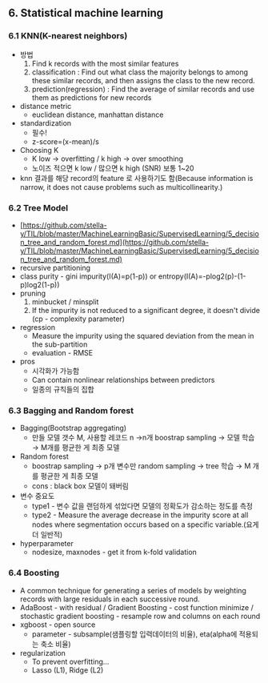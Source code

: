 ## 6. Statistical machine learning

### 6.1 KNN(K-nearest neighbors)

- 방법
    1. Find k records with the most similar features
    2. classification : Find out what class the majority belongs to among these similar records, and then assigns the class to the new record.
    3. prediction(regression) : Find the average of similar records and use them as predictions for new records
- distance metric
    - euclidean distance, manhattan distance
- standardization
    - 필수!
    - z-score=(x-mean)/s
- Choosing K
    - K low → overfitting / k high → over smoothing
    - 노이즈 적으면 k low / 많으면 k high (SNR) 보통 1~20
- knn 결과를 해당 record의 feature 로 사용하기도 함(Because information is narrow, it does not cause problems such as multicollinearity.)

### 6.2 Tree Model

- [https://github.com/stella-y/TIL/blob/master/MachineLearningBasic/SupervisedLearning/5_decision_tree_and_random_forest.md](https://github.com/stella-y/TIL/blob/master/MachineLearningBasic/SupervisedLearning/5_decision_tree_and_random_forest.md)
- recursive partitioning
- class purity - gini impurity(I(A)=p(1-p)) or entropy(I(A)=-plog2(p)-(1-p)log2(1-p))
- pruning
    1. minbucket / minsplit 
    2. If the impurity is not reduced to a significant degree, it doesn't divide (cp - complexity parameter)
- regression
    - Measure the impurity using the squared deviation from the mean in the sub-partition
    - evaluation - RMSE
- pros
    - 시각화가 가능함
    - Can contain nonlinear relationships between predictors
    - 일종의 규칙들의 집합

### 6.3 Bagging and Random forest

- Bagging(Bootstrap aggregating)
    - 만들 모델 갯수 M, 사용할 레코드 n →n개 boostrap sampling → 모델 학습 → M개를 평균한 게 최종 모델
- Random forest
    - boostrap sampling → p개 변수만 random sampling → tree 학습 → M 개를 평균한 게 최종 모델
    - cons : black box 모델이 돼버림
- 변수 중요도
    - type1 - 변수 값을 랜덤하게 섞었다면 모델의 정확도가 감소하는 정도를 측정
    - type2 - Measure the average decrease in the impurity score at all nodes where segmentation occurs based on a specific variable.(요게 더 일반적)
- hyperparameter
    - nodesize, maxnodes - get it from k-fold validation

### 6.4 Boosting

- A common technique for generating a series of models by weighting records with large residuals in each successive round.
- AdaBoost - with residual / Gradient Boosting - cost function minimize / stochastic gradient boosting - resample row and columns on each round
- xgboost - open source
    - parameter - subsample(샘플링할 입력데이터의 비율), eta(alpha에 적용되는 축소 비율)
- regularization
    - To prevent overfitting...
    - Lasso (L1), Ridge (L2)
